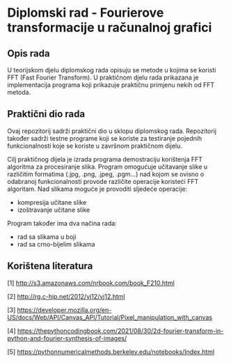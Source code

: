 # Diplomski rad - Fourierove transformacije u računalnoj grafici

## Opis rada

U teorijskom djelu diplomskog rada opisuju se metode u kojima se koristi FFT (Fast Fourier Transform).
U praktičnom djelu rada prikazana je implementacija programa koji prikazuje praktičnu primjenu nekih od FFT metoda.

## Praktični dio rada

Ovaj repozitorij sadrži praktični dio u sklopu diplomskog rada. Repozitorij također sadrži testne programe koji se koriste za testiranje
pojednih funkcionalnosti koje se koriste u završnom praktičnom dijelu.

Cilj praktičnog dijela je izrada programa demostraciju korištenja FFT algoritma za procesiranje slika. Program omogućuje učitavanje slike
u različitim formatima (.jpg, .png, .jpeg, .pgm...) nad kojom se ovisno o odabranoj funkcionalnosti provode različite operacije koristeći 
FFT algoritam.
Nad slikama moguće je provoditi sljedeće operacije:

- kompresija učitane slike
- izoštravanje učitane slike

Program također ima dva načina rada:

- rad sa slikama u boji
- rad sa crno-bijelim slikama

## Korištena literatura

[1] http://s3.amazonaws.com/nrbook.com/book_F210.html

[2] http://rg.c-hip.net/2012/vj12/vj12.html

[3] https://developer.mozilla.org/en-US/docs/Web/API/Canvas_API/Tutorial/Pixel_manipulation_with_canvas

[4] https://thepythoncodingbook.com/2021/08/30/2d-fourier-transform-in-python-and-fourier-synthesis-of-images/

[5] https://pythonnumericalmethods.berkeley.edu/notebooks/Index.html



